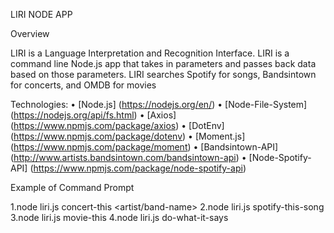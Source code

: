 LIRI NODE APP

Overview

LIRI is a Language Interpretation and Recognition Interface. LIRI is a command line Node.js app that takes in parameters and passes back data based on those parameters. LIRI searches Spotify for songs, Bandsintown for concerts, and OMDB for movies



Technologies:
•	[Node.js] (https://nodejs.org/en/)
•	[Node-File-System] (https://nodejs.org/api/fs.html)
•	[Axios] (https://www.npmjs.com/package/axios)
•	[DotEnv] (https://www.npmjs.com/package/dotenv)
•	[Moment.js] (https://www.npmjs.com/package/moment)
•	[Bandsintown-API] (http://www.artists.bandsintown.com/bandsintown-api)
•	[Node-Spotify-API] (https://www.npmjs.com/package/node-spotify-api)

Example of Command Prompt

1.node liri.js concert-this <artist/band-name>
2.node liri.js spotify-this-song <song-name>
3.node liri.js movie-this <movie-name>
4.node liri.js do-what-it-says

 
